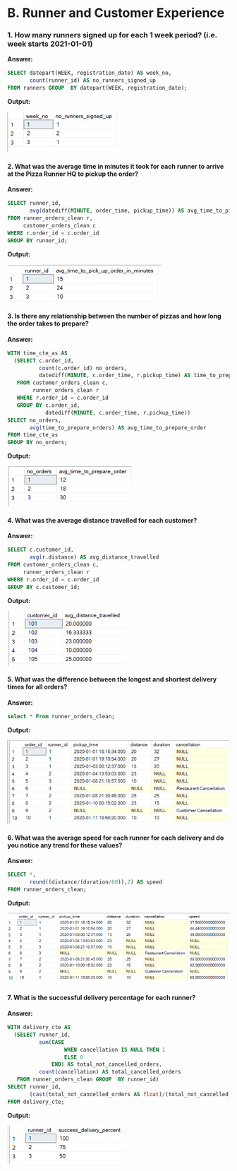 # B. Runner and Customer Experience

### 1. How many runners signed up for each 1 week period? (i.e. week starts 2021-01-01) ###

**Answer:**

````sql
SELECT datepart(WEEK, registration_date) AS week_no,
       count(runner_id) AS no_runners_signed_up
FROM runners GROUP  BY datepart(WEEK, registration_date);

````
**Output:**


![My Image](B.images/sol1.png)

#### 2. What was the average time in minutes it took for each runner to arrive at the Pizza Runner HQ to pickup the order?

**Answer:**

````sql
SELECT runner_id,
       avg(datediff(MINUTE, order_time, pickup_time)) AS avg_time_to_pick_up_order_in_minutes
FROM runner_orders_clean r,
     customer_orders_clean c
WHERE r.order_id = c.order_id
GROUP BY runner_id;

````

**Output:**

![My Image](B.images/sol2.png)

#### 3. Is there any relationship between the number of pizzas and how long the order takes to prepare?

**Answer:**

````sql
WITH time_cte_as AS
  (SELECT c.order_id,
          count(c.order_id) no_orders,
          datediff(MINUTE, c.order_time, r.pickup_time) AS time_to_prepare_orders
   FROM customer_orders_clean c,
        runner_orders_clean r
   WHERE r.order_id = c.order_id
   GROUP BY c.order_id,
            datediff(MINUTE, c.order_time, r.pickup_time))
SELECT no_orders,
       avg(time_to_prepare_orders) AS avg_time_to_prepare_order
FROM time_cte_as
GROUP BY no_orders;
````

**Output:**

![My Image](B.images/sol3.png)

#### 4. What was the average distance travelled for each customer?

**Answer:**

````sql
SELECT c.customer_id,
       avg(r.distance) AS avg_distance_travelled
FROM customer_orders_clean c,
     runner_orders_clean r
WHERE r.order_id = c.order_id
GROUP BY c.customer_id;
````

**Output:**

![My Image](B.images/sol4.png)

#### 5. What was the difference between the longest and shortest delivery times for all orders?

**Answer:**

````sql
select * From runner_orders_clean;
````

**Output:**

![My Image](B.images/sol5.png)

#### 6. What was the average speed for each runner for each delivery and do you notice any trend for these values?

**Answer:**

````sql
SELECT *,
       round((distance/(duration/60)),2) AS speed
FROM runner_orders_clean;
````

**Output:**

![My Image](B.images/sol6.png)

#### 7. What is the successful delivery percentage for each runner?

**Answer:**

````sql
WITH delivery_cte AS
  (SELECT runner_id,
          sum(CASE
                  WHEN cancellation IS NULL THEN 1
                  ELSE 0
              END) AS total_not_cancelled_orders,
          count(cancellation) AS total_cancelled_orders
   FROM runner_orders_clean GROUP  BY runner_id)
SELECT runner_id,
       (cast(total_not_cancelled_orders AS float)/(total_not_cancelled_orders+total_cancelled_orders)) * 100 AS success_delivery_percent
FROM delivery_cte;
````

**Output:**

![My Image](B.images/sol7.png)
